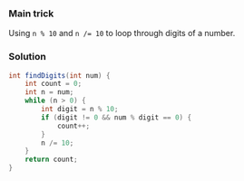 ### Main trick

Using `n % 10` and `n /= 10` to loop through digits of a number.

### Solution

```java
int findDigits(int num) {
    int count = 0;
    int n = num;
    while (n > 0) {
        int digit = n % 10;
        if (digit != 0 && num % digit == 0) {
            count++;
        }
        n /= 10;
    }
    return count;
}
```
